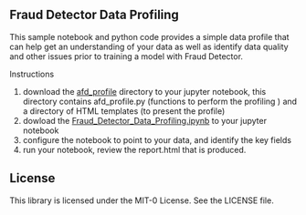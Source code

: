 
## Fraud Detector Data Profiling

This sample notebook and python code provides a simple data profile that can help get an understanding of your data as well as identify data quality and other issues prior to training a model with Fraud Detector. 

Instructions
1. download the [afd_profile](afd_profile) directory to your jupyter notebook, this directory contains afd_profile.py (functions to perform the profiling ) and a directory of HTML templates (to present the profile) 
2. dowload the [Fraud_Detector_Data_Profiling.ipynb](Fraud_Detector_Data_Profiling.ipynb) to your jupyter notebook 
3. configure the notebook to point to your data, and identify the key fields
4. run your notebook, review the report.html that is produced. 


## License
This library is licensed under the MIT-0 License. See the LICENSE file.
